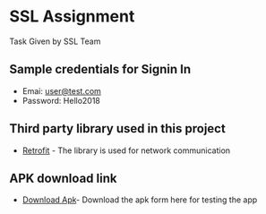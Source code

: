 # SSL Assignment
Task Given by SSL Team
## Sample credentials for Signin In 
* Emai: user@test.com
* Password: Hello2018
## Third party library used in this project 
* [Retrofit](https://square.github.io/retrofit/) - The library is used for network communication
## APK download link
* [Download Apk](https://drive.google.com/open?id=1_cBUPuqWzfIyTCgRr2XjG1g9S53h71Eq)- Download the apk form here for testing the app
